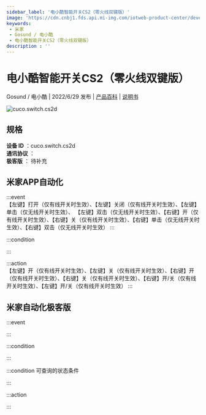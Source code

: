 ```yaml
---
sidebar_label: '电小酷智能开关CS2（零火线双键版）'
image: 'https://cdn.cnbj1.fds.api.mi-img.com/iotweb-product-center/developer_1616064954920APjXFk5U.png?GalaxyAccessKeyId=AKVGLQWBOVIRQ3XLEW&Expires=9223372036854775807&Signature=AR+GJ3/9YtR8g3mrOAKxK2iC/ts='
keywords: 
 - 米家
 - Gosund / 电小酷
 - 电小酷智能开关CS2（零火线双键版）
description : ''
---
```

# 电小酷智能开关CS2（零火线双键版）

Gosund / 电小酷 | 2022/6/29 发布 | [产品百科](https://home.mi.com/webapp/content/baike/product/index.html?model=cuco.switch.cs2d/) | [说明书](https://home.mi.com/views/introduction.html?model=cuco.switch.cs2d&region=cn)

![cuco.switch.cs2d](https://cdn.cnbj1.fds.api.mi-img.com/iotweb-product-center/developer_1616064954920APjXFk5U.png?GalaxyAccessKeyId=AKVGLQWBOVIRQ3XLEW&Expires=9223372036854775807&Signature=AR+GJ3/9YtR8g3mrOAKxK2iC/ts=)

## 规格  
> 
**设备 ID** ：cuco.switch.cs2d  
**通讯协议** ：  
**极客版**  ： 待补充 


## 米家APP自动化  

:::event  
【左键】打开（仅有线开关时生效）、【左键】关闭（仅有线开关时生效）、【左键】单击（仅无线开关时生效）、 【左键】双击（仅无线开关时生效）、【右键】开（仅有线开关时生效）、【右键】关（仅有线开关时生效）、【右键】单击（仅无线开关时生效）、【右键】双击（仅无线开关时生效）
:::

:::condition  

:::

:::action   
【左键】开（仅有线开关时生效）、【左键】关（仅有线开关时生效）、【右键】开（仅有线开关时生效）、【右键】关（仅有线开关时生效）、【右键】开/关（仅有线开关时生效）、【左键】开/关（仅有线开关时生效）
:::

## 米家自动化极客版  

:::event  

:::

:::condition  

:::

:::condition 可查询的状态条件  

:::

:::action  

:::

        
